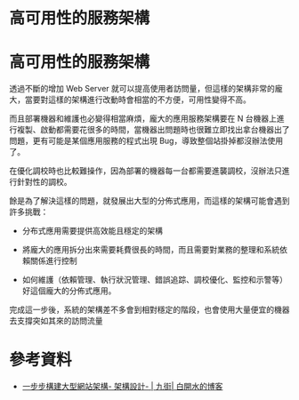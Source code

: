 # 高可用性的服務架構

# 高可用性的服務架構

透過不斷的增加 Web Server 就可以提高使用者訪問量，但這樣的架構非常的龐大，當要對這樣的架構進行改動時會相當的不方便，可用性變得不高。

而且部署機器和維護也必變得相當麻煩，龐大的應用服務架構要在 N 台機器上進行複製、啟動都需要花很多的時間，當機器出問題時也很難立即找出拿台機器出了問題，更有可能是某個應用服務的程式出現 Bug，導致整個站掛掉都沒辦法使用了。

在優化調校時也比較難操作，因為部署的機器每一台都需要進襲調校，沒辦法只進行針對性的調校。

餘是為了解決這樣的問題，就發展出大型的分佈式應用，而這樣的架構可能會遇到許多挑戰：

*   分布式應用需要提供高效能且穩定的架構

*   將龐大的應用拆分出來需要耗費很長的時間，而且需要對業務的整理和系統依賴關係進行控制

*   如何維護（依賴管理、執行狀況管理、錯誤追踪、調校優化、監控和示警等）好這個龐大的分佈式應用。

完成這一步後，系統的架構差不多會到相對穩定的階段，也會使用大量便宜的機器去支撐突如其來的訪問流量

# 參考資料

*   [一步步構建大型網站架構- 架構設計- | 九街| 白開水的博客](http://www.9streets.cn/art-php-489.html)